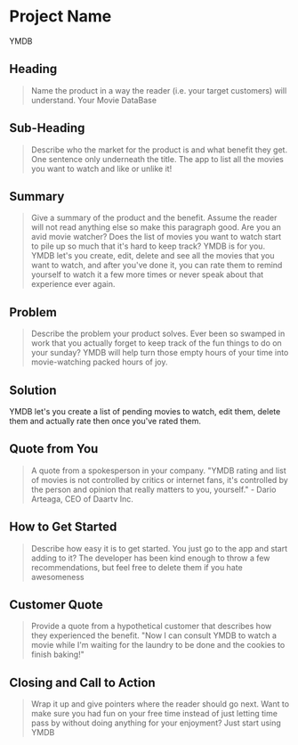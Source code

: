 # Project Name #
YMDB

<!-- 
> This material was originally posted [here](http://www.quora.com/What-is-Amazons-approach-to-product-development-and-product-management). It is reproduced here for posterities sake.

There is an approach called "working backwards" that is widely used at Amazon. They work backwards from the customer, rather than starting with an idea for a product and trying to bolt customers onto it. While working backwards can be applied to any specific product decision, using this approach is especially important when developing new products or features.

For new initiatives a product manager typically starts by writing an internal press release announcing the finished product. The target audience for the press release is the new/updated product's customers, which can be retail customers or internal users of a tool or technology. Internal press releases are centered around the customer problem, how current solutions (internal or external) fail, and how the new product will blow away existing solutions.

If the benefits listed don't sound very interesting or exciting to customers, then perhaps they're not (and shouldn't be built). Instead, the product manager should keep iterating on the press release until they've come up with benefits that actually sound like benefits. Iterating on a press release is a lot less expensive than iterating on the product itself (and quicker!).

If the press release is more than a page and a half, it is probably too long. Keep it simple. 3-4 sentences for most paragraphs. Cut out the fat. Don't make it into a spec. You can accompany the press release with a FAQ that answers all of the other business or execution questions so the press release can stay focused on what the customer gets. My rule of thumb is that if the press release is hard to write, then the product is probably going to suck. Keep working at it until the outline for each paragraph flows. 

Oh, and I also like to write press-releases in what I call "Oprah-speak" for mainstream consumer products. Imagine you're sitting on Oprah's couch and have just explained the product to her, and then you listen as she explains it to her audience. That's "Oprah-speak", not "Geek-speak".

Once the project moves into development, the press release can be used as a touchstone; a guiding light. The product team can ask themselves, "Are we building what is in the press release?" If they find they're spending time building things that aren't in the press release (overbuilding), they need to ask themselves why. This keeps product development focused on achieving the customer benefits and not building extraneous stuff that takes longer to build, takes resources to maintain, and doesn't provide real customer benefit (at least not enough to warrant inclusion in the press release).
 -->
 
## Heading ##
  > Name the product in a way the reader (i.e. your target customers) will understand.
  Your Movie DataBase

## Sub-Heading ##
  > Describe who the market for the product is and what benefit they get. One sentence only underneath the title.
  The app to list all the movies you want to watch and like or unlike it!

## Summary ##
  > Give a summary of the product and the benefit. Assume the reader will not read anything else so make this paragraph good.
 Are you an avid movie watcher? Does the list of movies you want to watch start to pile up so much that it's hard to keep track? YMDB is for you.
 YMDB let's you create, edit, delete and see all the movies that you want to watch, and after you've done it, you can rate them to remind yourself to watch it a few more times or never speak about that experience ever again.

## Problem ##
  > Describe the problem your product solves.
Ever been so swamped in work that you actually forget to keep track of the fun things to do on your sunday? YMDB will help turn those empty hours of your time into movie-watching packed hours of joy.

## Solution ##
  YMDB let's you create a list of pending movies to watch, edit them, delete them and actually rate then once you've rated them.

## Quote from You ##
  > A quote from a spokesperson in your company.
  "YMDB rating and list of movies is not controlled by critics or internet fans, it's controlled by the person and opinion that really matters to you, yourself." - Dario Arteaga, CEO of Daartv Inc.

## How to Get Started ##
  > Describe how easy it is to get started.
  You just go to the app and start adding to it? The developer has been kind enough to throw a few recommendations, but feel free to delete them if you hate awesomeness

## Customer Quote ##
  > Provide a quote from a hypothetical customer that describes how they experienced the benefit.
  "Now I can consult YMDB to watch a movie while I'm waiting for the laundry to be done and the cookies to finish baking!"

## Closing and Call to Action ##
  > Wrap it up and give pointers where the reader should go next.
  Want to make sure you had fun on your free time instead of just letting time pass by without doing anything for your enjoyment? Just start using YMDB